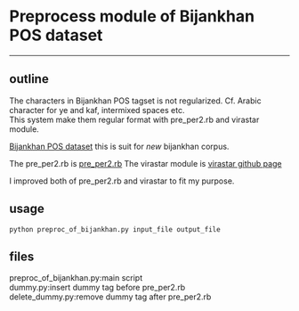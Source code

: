 # Preprocess module of Bijankhan POS dataset
___

## outline
The characters in Bijankhan POS tagset is not regularized. Cf. Arabic character for ye and kaf, intermixed spaces etc.  
This system make them regular format with pre_per2.rb and virastar module.  

[Bijankhan POS dataset](http://ece.ut.ac.ir/dbrg/bijankhan/) this is suit for *new* bijankhan corpus.

The pre_per2.rb is [pre_per2.rb](http://stp.lingfil.uu.se/~mojgan/preper.html)
The virastar module is [virastar github page](https://github.com/aziz/virastar)

I improved both of pre_per2.rb and virastar to fit my purpose. 

## usage

`python preproc_of_bijankhan.py input_file output_file`  

## files

preproc_of_bijankhan.py:main script  
dummy.py:insert dummy tag before pre_per2.rb  
delete_dummy.py:remove dummy tag after pre_per2.rb  